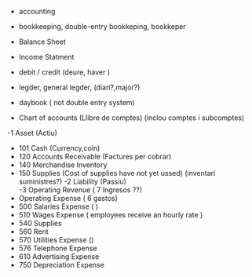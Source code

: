 
 
 - accounting 

 - bookkeeping, double-entry bookkeping, bookkeper
 
 - Balance Sheet  
 - Income Statment  

 
 - debit / credit  (deure, haver )
 - legder, general legder, (diari?,major?)  
 - daybook ( not double entry system)

 - Chart of accounts (Llibre de comptes)
   (inclou comptes i subcomptes)

 -1 Asset   (Actiu)
  - 101 Cash (Currency,coin)
  - 120 Accounts Receivable (Factures per cobrar)
  - 140 Merchandise Inventory
  - 150 Supplies (Cost of supplies have not yet ussed) (inventari suministres?) 
 -2 Liability (Passiu)  
 -3 Operating Revenue ( 7 Ingresos ??)
 - Operating Expense ( 6 gastos)
  - 500 Salaries Expense (  )
  - 510 Wages Expense    ( employees receive an hourly rate )
  - 540 Supplies
  - 560 Rent
  - 570 Utilities Expense ()
  - 576 Telephone Expense
  - 610 Advertising Expense
  - 750 Depreciation Expense




  
